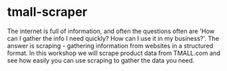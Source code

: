 # tmall-scraper
The internet is full of information, and often the questions often are 'How can I gather the info I need quickly? How can I use it in my business?'. The answer is scraping - gathering information from websites in a structured format. In this workshop we will scrape product data from TMALL.com and see how easily you can use scraping to gather the data you need.
